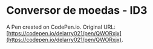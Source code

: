 # Conversor de moedas - ID3

A Pen created on CodePen.io. Original URL: [https://codepen.io/delarry021/pen/QWORxjx](https://codepen.io/delarry021/pen/QWORxjx).


